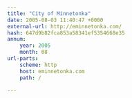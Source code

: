```yaml
---
title: "City of Minnetonka"
date: 2005-08-03 11:40:47 +0000
external-url: http://eminnetonka.com/
hash: 647d9b82fca853a58341ef5354668e35
annum:
    year: 2005
    month: 08
url-parts:
    scheme: http
    host: eminnetonka.com
    path: /

---
```



